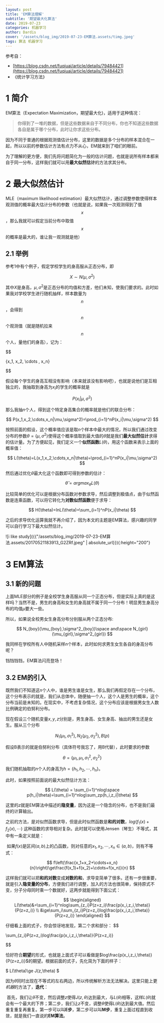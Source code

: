 ```yaml
---
layout: post
title: 'EM算法理解'
subtitle: '期望最大化算法'
date: 2019-07-23
categories: 机器学习
author: Dardis
cover: '/assets/blog_img/2019-07-23-EM算法.assets/timg.jpeg'
tags: 算法 机器学习
---
```




参考自：

- [https://blog.csdn.net/fuqiuai/article/details/79484421](https://blog.csdn.net/fuqiuai/article/details/79484421)
- 《统计学习方法》

# 1 简介

EM算法（Expectation Maximization，期望最大化)，适用于这种情况：

> ​	你得到了一堆的数据，但是这些数据来自于不同分布，你也不知道这些数据各自是属于哪个分布，此时让你求这些分布。

因为不同于普通的根据观测值估计分布，这里的数据是多个分布的样本混合在一起，所以以前的参数估计方法有点力不从心，EM就来到了咱们的眼前。

为了理解的更方便，我们先将问题简化为一般的估计问题，也就是说所有样本都来自于同一分布，这样我们就可以用**最大似然估计**的方法求其分布。

# 2 最大似然估计

MLE（maximum likelihood estimation）最大似然估计，通过调整参数使得样本观测值的概率最大估计分布的参数（也就是说，如果我一次观测得到了值$$x$$，那么我就可以假定当前分布中取值$$x$$的概率是最大的，谁让我一观测就是他）

## 2.1 举例

参考1中有个例子，假定学校学生的身高服从正态分布，即

$$
X\sim N(\mu, \sigma^2)
$$

其中$X$是身高，$\mu, \sigma^2$是正态分布的均值和方差，他们未知，使我们要求的。此时如果我对学校学生进行随机抽样，样本数量为$$n$$，会得到$$n$$个观测值（就是随机拉来$$n$$个人，量他们的身高），记为：

$$

\{x_1, x_2, \cdots , x_n\}

$$


假设每个学生的身高互相没有影响（本来就该没有影响吧），也就是说他们是互相独立的，我抽取到身高为$x_i$的学生的概率就是

$$
P(x_i |\mu,\sigma^2)
$$

那么我抽$n$个人，得到这个特定身高集合的概率就是他们的联合分布：

$$
P(x_1,x_2,\cdots,x_n|\mu,\sigma^2)=\prod_{i=1}^nP(x_i|\mu,\sigma^2)
$$

按照前面的假设，这个概率值应该是取$n$个样本中最大的情况，所以我们通过改变分布的参数$\theta=\{\mu,\sigma^2\}$使得这个概率值取到最大值的$\hat{\theta}$就是我们**最大似然估计**求得的估计量。为了方便起见，我们定义一个**似然函数**$L(\theta)$，用这个函数来表示上面的概率值：

$$
L(\theta)=L(x_1,x_2,\cdots,x_n|\theta)=\prod_{i=1}^nP(x_i|\mu,\sigma^2)
$$

然后通过优化$\theta$最大化这个函数即可得到参数的估计：

$$
\hat\theta=argmax_\theta L(\theta)
$$

比较简单的优化可以是根据分布函数对参数求导，然后调整到极值点，由于似然函数是连乘函数，可以将它转化为**对数似然函数**便于求导：

$$
H(\theta)=lnL(\theta)=\sum_{i=1}^nP(x_i|\theta)
$$

之后的求导优化运算我就不再介绍了，因为本文的主题是EM算法，感兴趣的同学可以自行学习下最大似然估计。

![i like study]({{"/assets/blog_img/2019-07-23-EM算法.assets/20170521183913_G2ZRf.jpeg" | absolute_url}}){:height="200"}


# 3 EM算法

## 3.1 新的问题

上面MLE部分的例子是全校学生身高服从同一个正态分布，但是实际上真的是这样吗？当然不是，男生的身高和女生的身高就不属于同一个分布！明显男生身高分布的均值$\mu$要大一些。

所以，如果说全校男女生身高分布分别服从两个正态分布:

$$
N_{boy}(\mu_{boy},\sigma^2_{boy})\space and\space N_{girl}(\mu_{girl},\sigma^2_{girl})
$$

我同样在学校所有人中随机采样$n$个样本，此时如何求男生女生各自的身高分布呢？

铛铛铛铛，EM算法闪亮登场！

## 3.2 EM的引入

既然我们不知道这$n$个人中，谁是男生谁是女生，那么我们再假定存在一个分布，这个分布表示的就是，我们从总体中，随便抽一个人，这个人是男生的概率，这个分布当前是未知的。在现实中，不考虑复杂情况，这个分布应该是根据男女生人数比例确定的伯努利分布。

现在假设三个随机变量$x,y,z$分别是，男生身高、女生身高、抽出的男生还是女生。服从三个分布

$$
N_1(\mu_1,\sigma^2_1),N_2(\mu_2,\sigma^2_2),B(p)
$$

假设B表示的就是伯努利分布（具体符号我忘了，用B代替），此时要求的参数

$$
\theta=\{\mu_1,\mu_1,\sigma_1^2,\sigma_2^2\}
$$

我们随机抽取的$n$个人的身高为$h=\{h_1,h_2,\cdots,h_n\}$。

此时，如果按照前面说的最大似然估计方法：

$$
L(\theta) = \sum_{i=1}^nlog\space p(h_i|\theta)=\sum_{i=1}^nlog\sum_zp(h_i,z_i|\theta)
$$

这里的$z$就是EM算法中描述的**隐变量**，因为这是一个隐含的分布，也不是我们最终的计算输出。

之前的方法，是对似然函数求导，但是此时似然函数是**和的对数**，$log(f_1(x)+f_2(x),\cdots)$ 这种函数的求导相对复杂。此时就可以使用Jensen（琴生）不等式，其中有一条定义就是：

​	如果$f(x)$是区间$(a,b)$上的凸函数，则对任意的$x_1,x_2,\cdots,x_n\in(a,b)$，则有不等式：

$$
f\left(\frac{x_1+x_2+\cdots+x_n}{n}\right)\ge\frac{f(x_1)+f(x_2)+\cdots+f(x_n)}{n}
$$

这样我们就可以把**和的对数**变成**对数的和**，求导变简单了很多。还有一步很重要，就是引入**隐变量的分布**，方便我们进行调整，加入的方法也很简单，保持原式不变，分子分母同时乘一个数就好，这两步就能得到下面公式：

$$
\begin{aligned}
L(\theta)&=\sum_{i=1}^nlog\sum_{z_i}P(z=z_i)\frac{p(x_i,z_i,\theta)}{P(z=z_i)} \\ &\ge\sum_i\sum_{z_i}P(z=z_i)log\frac{p(x_i,z_i,\theta)}{P(z=z_i)}
\end{aligned}
$$

仔细看上面的式子，你会惊讶地发现，第二个求和部分：
$$

\sum_{z_i}P(z=z_i)log\frac{p(x_i,z_i,\theta)}{P(z=z_i)}

$$

恰好符合**期望**的形式，也就是上面式子可以看做是$log\frac{p(x_i,z_i,\theta)}{P(z=z_i)}$的期望。根据前面的式子，先化简为下面的样子：

$
L(\theta)\ge J(z,\theta)
$

因为$\theta$同时出现在不等式的左右两边，所以传统解析方法无法解决。这里只能上更*机器*的方法了，**迭代**：

​	首先，我们让$\theta$不变，然后调整$z$使得$J(z,\theta)$达到最大，与$L(\theta)$相等，这样$L(\theta)$就会有一个最大的下界；第二步，我们让$z$不变，调整$\theta$使得$L(\theta)$达到最大值。然后重复重复再重复。第一步可以叫**E步**，第二步可以叫**M步**，重复上面过程直到收敛，就是我们一直说的**EM算法​**。
